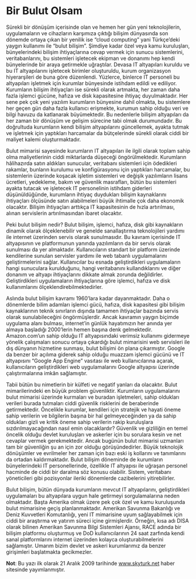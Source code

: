 # Bir Bulut Olsam

Sürekli bir dönüşüm içerisinde olan ve hemen her gün yeni teknolojilerin, uygulamaların ve cihazların karşımıza çıktığı 
bilişim dünyasında son dönemde ortaya çıkan bir yenilik ise “cloud computing” yani Türkçe’deki yaygın kullanımı ile 
“bulut bilişim”. Şimdiye kadar özel veya kamu kuruluşları, bünyelerindeki bilişim ihtiyaçlarına cevap vermek için sunucu 
sistemlerini, veritabanlarını, bu sistemleri işletecek ekipman ve donanımı hep kendi bünyelerinde bir araya getirmekle 
uğraştılar. Devasa IT altyapıları kuruldu ve bu IT altyapılarını işletecek birimler oluşturuldu, kurum organizasyon 
hiyerarşileri de buna göre düzenlendi. Yüzlerce, binlerce IT personeli bu altyapıları işletmek için kurumlar bünyesinde 
istihdam edildi ve ediliyor. Kurumların bilişim ihtiyaçları ise sürekli olarak artmakta, her zaman daha fazla işlemci 
gücüne, hafıza ve disk kapasitesine ihtiyaç duyulmaktadır. Her sene pek çok yeni yazılım kurumların bünyesine dahil 
olmakta, bu sistemlere her geçen gün daha fazla kullanıcı erişmekte, kurumun sahip olduğu veri ve bilgi havuzu da 
katlanarak büyümektedir. Bu nedenlerle bilişim altyapıları da her zaman bir dönüşüm ve gelişim sürecine tabi olmak 
durumundadır. Bu doğrultuda kurumların kendi bilişim altyapılarını güncellemek, ayakta tutmak ve işletmek için yaptıkları 
harcamalar da bütçelerinde sürekli olarak ciddi bir maliyet kalemi oluşturmaktadır.

Bulut mimarisi sayesinde kurumların IT altyapıları ile ilgili olarak toplam sahip olma maliyetlerinin ciddi miktarlarda 
düşeceği öngörülmektedir. Kurumların hâlihazırda satın aldıkları sunucular, veritabanı sistemleri için ödedikleri rakamlar, 
bunların kurulumu ve konfigürasyonu için yaptıkları harcamalar, bu sistemlerin üzerinde koşacak işletim sistemleri ve 
değişik yazılımların lisans ücretleri, yedekleme, bakım ve güvenlik masrafları, bütün bu sistemleri ayakta tutacak ve 
işletecek IT personelinin istihdam giderleri düşünüldüğünde, kurumların ihtiyaç duydukları bilişim kaynaklarını 
ihtiyaçları ölçüsünde satın alabilmeleri büyük ihtimalle çok daha ekonomik olacaktır. Bilişim ihtiyaçları arttıkça IT 
kapasitesinin de hızla artırılması, alınan servislerin artırılmasından ibaret olacaktır.

Peki bulut bilişim nedir? Bulut bilişim, işlemci, hafıza, disk gibi kaynakların dinamik olarak ölçeklenebilir ve genelde 
sanallaştırma teknolojileri yardımı ile internet üzerinden servis olarak sunulmasıdır. Bu kavram içerisinde IT altyapısının 
ve platformunun yanında yazılımların da bir servis olarak sunulması da yer almaktadır. Kullanıcıların standart bir platform 
üzerinde kendilerine sunulan servisler yardımı ile web tabanlı uygulamalarını geliştirmelerini sağlar. Kullanıcılar bu 
esnada geliştirdikleri uygulamaların hangi sunuculara kurulduğunu, hangi veritabanını kullandıklarını ve diğer donanım 
ve altyapı ihtiyaçlarını dikkate almak zorunda değildirler. Geliştirdikleri uygulamaların ihtiyaçlarına göre işlemci, 
hafıza ve disk kullanımlarını ölçeklendirebilmektedirler.

Aslında bulut bilişim kavramı 1960’lara kadar dayanmaktadır. Daha o dönemlerde bilim adamları işlemci gücü, hafıza, disk 
kapasitesi gibi bilişim kaynaklarının teknik sınırların dışında tamamen ihtiyaçlar bazında servis olarak sunulabileceğini 
öngörmüşlerdir. Ancak kavramın yaygın biçimde uygulama alanı bulması, internet’in günlük hayatımızın her anında yer almaya 
başladığı 2000’lerin hemen başına denk gelmektedir. Amazon.com’un sahip olduğu IT altyapısındaki verimsiz kullanımı 
gidermeye yönelik çalışmaları sonucu ortaya çıkardığı bulut mimarisini web servisleri ile dış dünyanın hizmetine sunması, 
bulut bilişimi ön plana çıkarmıştır. Google da benzer bir açılıma giderek sahip olduğu muazzam işlemci gücünü ve IT 
altyapısını “Google App Engine” vasıtası ile web kullanıcılarına açarak, kullanıcıların geliştirdikleri web uygulamalarını 
Google altyapısı üzerinde çalıştırmalarına imkân sağlamıştır.

Tabii bütün bu nimetlerin bir külfeti ve negatif yanları da olacaktır. Bulut mimarilerindeki en büyük problem güvenliktir. 
Kurumların uygulamalarını bulut mimarisi üzerinde kurmaları ve buradan işletmeleri, sahip oldukları verileri burada 
tutmaları ciddi güvenlik risklerini de beraberinde getirmektedir. Öncelikle kurumlar, kendileri için stratejik ve hayati 
öneme sahip verilerin ve bilgilerin başına bir hal gelmeyeceğinden ya da sahip oldukları gizli ve kritik öneme sahip 
verilerin rakip kuruluşlara sızdırılmayacağından nasıl emin olacaklardır? Güvenlik ve gizliliğin en temel öncelik olduğu 
devlet kuruluşları ve askerler için bu sorulara kesin ve net cevaplar vermek gerekmektedir. Ancak bugünün bulut mimarisi 
uzmanları tam bir güvenliğin şu an için zor olduğu görüşündedirler. Büyük teknolojik dönüşümler ve evrilmeler her zaman 
için bazı eski iş kollarını ve tanımlarını da ortadan kaldırmaktadır. Bulut bilişim döneminde de kurumların bünyelerindeki 
IT personellerinde, özellikle IT altyapısı ile uğraşan personel hacminde de ciddi bir daralma söz konusu olabilir. Sistem, 
veritabanı yöneticileri gibi pozisyonlar ileriki dönemlerde cazibelerini yitirebilirler.

Bulut bilişim, bütün dünyada kurumların mevcut IT altyapılarını, geliştirdikleri uygulamaları bu altyapılara uygun hale 
getirmeyi sorgulamalarına neden olmaktadır. Başta Amerika olmak üzere pek çok özel ve kamu kuruluşunda bulut mimarisine 
geçiş planlanmaktadır. Amerikan Savunma Bakanlığı ve Deniz Kuvvetleri Komutanlığı, yeni IT mimarisine uyum sağlayabilmek 
için ciddi bir araştırma ve yatırım süreci içine girmişlerdir. Örneğin, kısa adı DISA olarak bilinen Amerikan Savunma 
Bilgi Sistemleri Ajansı, RACE adında bir bilişim platformu oluşturmuş ve DoD kullanıcılarının 24 saat zarfında kendi sanal 
platformlarını internet üzerinden kolayca oluşturabilmelerini sağlamıştır. Umarım bizim devlet ve askeri kurumlarımız da 
benzer girişimleri başlatmakta gecikmezler.

**Not**: Bu yazı ilk olarak 21 Aralık 2009 tarihinde www.skyturk.net haber sitesinde yayımlanmıştır.
